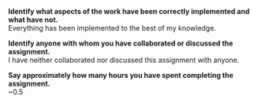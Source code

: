 **Identify what aspects of the work have been correctly implemented and what have not.**  
Everything has been implemented to the best of my knowledge.

**Identify anyone with whom you have collaborated or discussed the assignment.**  
I have neither collaborated nor discussed this assignment with anyone.

**Say approximately how many hours you have spent completing the assignment.**  
~0.5
